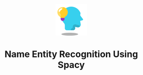<div align="center">
  <img alt="review-backend" height="100px" width="100px" src="logo.png" />
  <h1>Name Entity Recognition Using Spacy</h1>
</div>